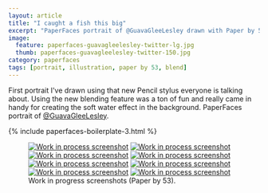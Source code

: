 ```yaml
---
layout: article
title: "I caught a fish this big"
excerpt: "PaperFaces portrait of @GuavaGleeLesley drawn with Paper by 53 on an iPad."
image: 
  feature: paperfaces-guavagleelesley-twitter-lg.jpg
  thumb: paperfaces-guavagleelesley-twitter-150.jpg
category: paperfaces
tags: [portrait, illustration, paper by 53, blend]
---
```


First portrait I've drawn using that new Pencil stylus everyone is talking about. Using the new blending feature was a ton of fun and really came in handy for creating the soft water effect in the background. PaperFaces portrait of <a href="http://twitter.com/GuavaGleeLesley">@GuavaGleeLesley</a>.

{% include paperfaces-boilerplate-3.html %}

<figure class="half">
  <a href="{{ site.url }}/images/paperfaces-guavagleelesley-process-1-lg.jpg"><img src="{{ site.url }}/images/paperfaces-guavagleelesley-process-1-600.jpg" alt="Work in process screenshot"></a>
  <a href="{{ site.url }}/images/paperfaces-guavagleelesley-process-2-lg.jpg"><img src="{{ site.url }}/images/paperfaces-guavagleelesley-process-2-600.jpg" alt="Work in process screenshot"></a>
  <a href="{{ site.url }}/images/paperfaces-guavagleelesley-process-3-lg.jpg"><img src="{{ site.url }}/images/paperfaces-guavagleelesley-process-3-600.jpg" alt="Work in process screenshot"></a>
  <a href="{{ site.url }}/images/paperfaces-guavagleelesley-process-4-lg.jpg"><img src="{{ site.url }}/images/paperfaces-guavagleelesley-process-4-600.jpg" alt="Work in process screenshot"></a>
  <a href="{{ site.url }}/images/paperfaces-guavagleelesley-process-5-lg.jpg"><img src="{{ site.url }}/images/paperfaces-guavagleelesley-process-5-600.jpg" alt="Work in process screenshot"></a>
  <a href="{{ site.url }}/images/paperfaces-guavagleelesley-process-6-lg.jpg"><img src="{{ site.url }}/images/paperfaces-guavagleelesley-process-6-600.jpg" alt="Work in process screenshot"></a>
  <a href="{{ site.url }}/images/paperfaces-guavagleelesley-process-7-lg.jpg"><img src="{{ site.url }}/images/paperfaces-guavagleelesley-process-7-600.jpg" alt="Work in process screenshot"></a>
  <a href="{{ site.url }}/images/paperfaces-guavagleelesley-process-8-lg.jpg"><img src="{{ site.url }}/images/paperfaces-guavagleelesley-process-8-600.jpg" alt="Work in process screenshot"></a>
  <figcaption>Work in progress screenshots (Paper by 53).</figcaption>
</figure>